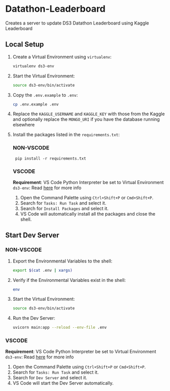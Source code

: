 # Datathon-Leaderboard

Creates a server to update DS3 Datathon Leaderboard using Kaggle Leaderboard

## Local Setup

1. Create a Virtual Environment using `virtualenv`:
    ```bash
    virtualenv ds3-env
    ```

2. Start the Virtual Environment:
    ```bash
    source ds3-env/bin/activate
    ```

3. Copy the `.env.example` to `.env`:
    ```bash
    cp .env.example .env
    ```

4. Replace the `KAGGLE_USERNAME` and `KAGGLE_KEY` with those from the Kaggle and optionally replace the `MONGO_URI` if you have the database running elsewhere

5. Install the packages listed in the `requirements.txt`:

    ### **NON-VSCODE**

        pip install -r requirements.txt

    ### **VSCODE**

    **Requirement**: VS Code Python Interpreter be set to Virtual Environment `ds3-env`: Read [here](https://code.visualstudio.com/docs/python/environments#_working-with-python-interpreters)  for more info

    1. Open the Command Palette using `Ctrl+Shift+P` or `Cmd+Shift+P`.
    2. Search for `Tasks: Run Task` and select it.
    3. Search for `Install Packages` and select it.
    4. VS Code will automatically install all the packages and close the shell.


## Start Dev Server

### **NON-VSCODE**

1. Export the Environmental Variables to the shell:
    ```bash
    export $(cat .env | xargs)
    ```

2. Verify if the Environmental Variables exist in the shell:
    ```bash
    env
    ```

3. Start the Virtual Environment:
    ```bash
    source ds3-env/bin/activate
    ```

4. Run the Dev Server:
    ```bash
    uvicorn main:app --reload --env-file .env
    ```

### **VSCODE**

**Requirement**: VS Code Python Interpreter be set to Virtual Environment `ds3-env`: Read [here](https://code.visualstudio.com/docs/python/environments#_working-with-python-interpreters)  for more info


1. Open the Command Palette using `Ctrl+Shift+P` or `Cmd+Shift+P`.
2. Search for `Tasks: Run Task` and select it.
3. Search for `Dev Server` and select it.
4. VS Code will start the Dev Server automatically.
